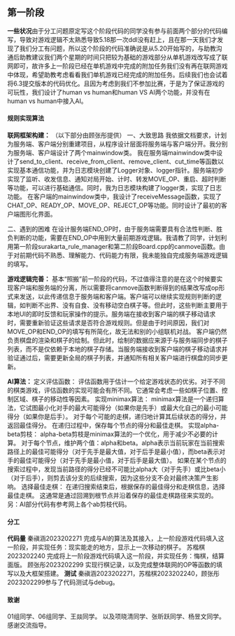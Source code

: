 ## 第一阶段

**一些状况**由于分工问题原定写这个阶段代码的同学没有参与前面两个部分的代码编写，导致对游戏逻辑不太熟悉导致5.18那一次ddl没有赶上，且在那一天我们才发现了我们分工有问题，所以这个阶段的代码准确说是从5.20开始写的，与助教沟通后助教建议我们两个星期的时间只把较为基础的游戏部分从单机游戏改写成了联网即可，故许多上一阶段已经在单机游戏中完成的附加任务我们没有再在联网游戏中体现，希望助教考虑看看我们单机游戏已经完成的附加任务。后续我们也会试着将6.3提交版本的代码优化。且因为考虑到我们不参加比赛，于是为了保证游戏的可玩性，我们设计了human vs human和human VS AI两个功能，并没有在human vs human中接入AI。

#### 规则实现算法

**联网框架构建：** 
（以下部分由顾张彤提供）
一、大致思路
我依据文档要求，计划为服务端、客户端分别重建项目，从程序设计层面将服务端与客户端分开。我分别为服务端、客户端设计了两个mainwindow类。
我在服务端mainwindow类中设计了send_to_client、receive_from_client、remove_client、cut_time等函数以实现基本通信功能，并为日志模块创建了Logger对象、logger指针。服务端初步实现了监听、收发信息、通知对局开始、计时、转发MOVE_OP、重启、超时判断等功能，可以进行基础通信。同时，我为日志模块构建了logger类，实现了日志功能。
在客户端的mainwindow类中，我设计了receiveMessage函数，实现了CHAT_OP、READY_OP、MOVE_OP、REJECT_OP等功能。同时设计了最初的客户端图形化界面。

二、遇到的困难
在设计服务端END_OP时，由于服务端需要具有合法性判断、胜负判断的功能，需要在END_OP中用到大量前期游戏逻辑。我请教了同学，计划利用第一阶段surakarta_rule_manager和第二阶段Board.cpp的canmove函数。由于对前期代码不熟悉、理解能力、代码能力有限，我未能独自完成服务端游戏逻辑的填写。


**游戏逻辑完善：** 
基本“照搬”前一阶段的代码，不过值得注意的是在这个时候要实现客户端和服务端的分离，所以需要将canmove函数判断得到的结果改写成op形式来发送，以此传递信息于服务端和客户端。客户端可以继续实现规则判断的逻辑，如判断不出界、没有自食、没有移动空白棋子等。但此时，这些判断主要用于本地UI的即时反馈和玩家操作的提示。服务端在接收到客户端的棋子移动请求时，需要重新验证这些请求是否符合游戏规则。但是由于时间原因，我们对MOVE_OP和END_OP的填写有所简化，故无法和别的小组联机对战。
客户端仍然负责棋盘的渲染和棋子的绘制。但此时，绘制的数据应来源于与服务端同步的棋子列表，而不是仅依赖于本地的棋子存储。当服务端接收到客户端的棋子移动请求并验证通过后，需要更新全局的棋子列表，并通知所有相关客户端进行棋盘的同步更新。
  
**AI算法：** 
定义评估函数：
评估函数用于估计一个给定游戏状态的优劣。对于不同的棋类游戏，评估函数的实现可能会有所不同。它通常会考虑一些如棋子位置、控制区域、棋子的移动性等因素。
实现minimax算法：
minimax算法是一个递归算法，它试图最小化对手的最大可能得分（如果你是先手）或最大化自己的最小可能得分（如果你是后手）。
对于每个可能的走棋，递归地计算其后续状态的得分，并返回最佳得分。
在递归过程中，保存每个节点的得分和最佳走棋。
实现alpha-beta剪枝：
alpha-beta剪枝是minimax算法的一个优化，用于减少不必要的计算。
对于每个节点，维护两个值：alpha和beta。alpha表示当前玩家在当前搜索路径上的最佳可能得分（对于先手是最大值，对于后手是最小值），而beta表示对手的最佳可能得分（对于先手是最小值，对于后手是最大值）。
如果在某个节点的搜索过程中，发现当前路径的得分已经不可能比alpha大（对于先手）或比beta小（对于后手），则剪去该分支的后续搜索，因为这些分支不会对最终决策产生影响。
选择最佳走棋：
在递归搜索结束后，根据保存的最佳得分和走棋信息，选择最佳走棋。
这通常是通过回溯到根节点并沿着保存的最佳走棋路径来实现的。
另：AI部分代码有参考网上各个ab剪枝代码。

#### 分工
**代码量**  秦禛涵2023202271 完成与AI的算法及其接入，上一阶段游戏代码填入这一阶段，并实现任务：现实能走的地方，显示上一次移动的棋子。
            苏楷棋2023202240 完成将上一阶段游戏代码填入这一阶段，并实现任务：悔棋，结算面版。
            顾张彤2023202299  实现行棋记录，以及完成整体联网的OP等函数的填写以及大框架搭建。
**测试**    秦禛涵2023202271，苏楷棋2023202240，顾张彤2023202299参与了代码测试与debug。

#### 致谢
01组同学、06组同学、王燚同学。
以及项晓清同学、张昕跃同学、杨昱文同学。
感谢交流指导。

 
